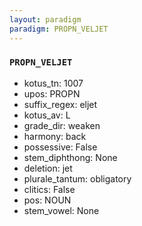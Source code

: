 ```yaml
---
layout: paradigm
paradigm: PROPN_VELJET
---
```

### ` PROPN_VELJET `


* kotus_tn: 1007
* upos: PROPN
* suffix_regex: eljet
* kotus_av: L
* grade_dir: weaken
* harmony: back
* possessive: False
* stem_diphthong: None
* deletion: jet
* plurale_tantum: obligatory
* clitics: False
* pos: NOUN
* stem_vowel: None

